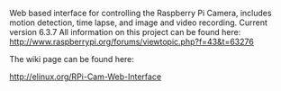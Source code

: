 Web based interface for controlling the Raspberry Pi Camera, includes motion detection, time lapse, and image and video recording.
Current version 6.3.7
All information on this project can be found here: http://www.raspberrypi.org/forums/viewtopic.php?f=43&t=63276

The wiki page can be found here:

http://elinux.org/RPi-Cam-Web-Interface
